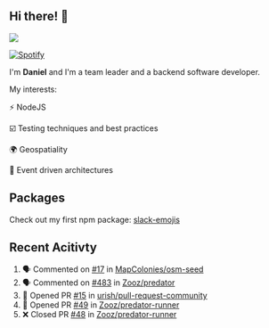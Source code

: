 ## Hi there! 👋

<p>
  <img src="https://github-readme-stats.vercel.app/api?username=syncush&theme=tokyonight">
</p>

[![Spotify](https://novatorem-rust.vercel.app/api/spotify)](https://open.spotify.com/user/syncush)

I'm **Daniel** and I'm a team leader and a backend software developer.

My interests:

⚡ NodeJS

☑️ Testing techniques and best practices

🌍 Geospatiality

🧠 Event driven architectures

## Packages
Check out my first npm package: [slack-emojis](https://www.npmjs.com/package/slack-emojis)

## Recent Acitivty
<!--START_SECTION:activity-->
1. 🗣 Commented on [#17](https://github.com/MapColonies/osm-seed/issues/17) in [MapColonies/osm-seed](https://github.com/MapColonies/osm-seed)
2. 🗣 Commented on [#483](https://github.com/Zooz/predator/issues/483) in [Zooz/predator](https://github.com/Zooz/predator)
3. 💪 Opened PR [#15](https://github.com/urish/pull-request-community/pull/15) in [urish/pull-request-community](https://github.com/urish/pull-request-community)
4. 💪 Opened PR [#49](https://github.com/Zooz/predator-runner/pull/49) in [Zooz/predator-runner](https://github.com/Zooz/predator-runner)
5. ❌ Closed PR [#48](https://github.com/Zooz/predator-runner/pull/48) in [Zooz/predator-runner](https://github.com/Zooz/predator-runner)
<!--END_SECTION:activity-->
